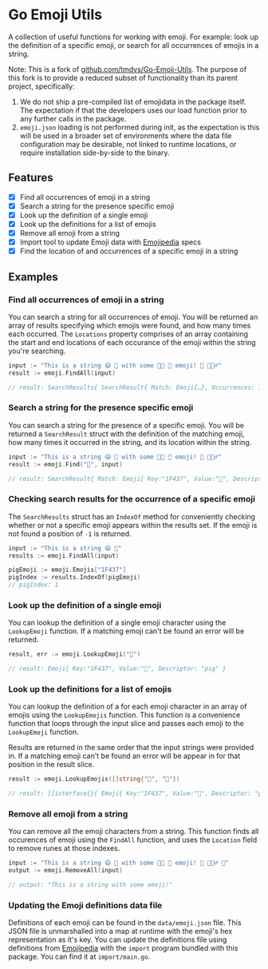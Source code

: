 # Go Emoji Utils

A collection of useful functions for working with emoji. For example: look up the definition of a specific emoji, or search for all occurrences of emojis in a string.

Note: This is a fork of [github.com/tmdvs/Go-Emoji-Utils](https://github.com/tmdvs/Go-Emoji-Utils). The purpose of this fork is to provide a reduced subset of functionality than its parent project, specifically:

1. We do not ship a pre-compiled list of emojidata in the package itself. The expectation if that the developers uses our load function prior to any further calls in the package.
2. `emoji.json` loading is not performed during init, as the expectation is this will be used in a broader set of environments where the data file configuration may be desirable, not linked to runtime locations, or require installation side-by-side to the binary.

## Features
 - [x] Find all occurrences of emoji in a string
 - [x] Search a string for the presence specific emoji
 - [x] Look up the definition of a single emoji
 - [x] Look up the definitions for a list of emojis
 - [x] Remove all emoji from a string
 - [x] Import tool to update Emoji data with [Emojipedia](http://emojipedia.org/) specs
 - [x] Find the location of and occurrences of a specific emoji in a string

## Examples
### Find all occurrences of emoji in a string
You can search a string for all occurrences of emoji. You will be returned an array of results specifying which emojis were found, and how many times each occurred. The `Locations` property comprises of an array containing the start and end locations of each occurance of the emoji within the string you're searching.

```go
input := "This is a string 😄 🐷 with some 👍🏻 🙈 emoji! 🐷 🏃🏿‍♂️"
result := emoji.FindAll(input)

// result: SearchResults{ SearchResult{ Match: Emoji{…}, Occurrences: 1, Locations: […] }, …}
```

### Search a string for the presence specific emoji
You can search a string for the presence of a specific emoji. You will be returned a `SearchResult` struct with the definition of the matching emoji, how many times it occurred in the string, and its location within the string. 

```go
input := "This is a string 😄 🐷 with some 👍🏻 🙈 emoji! 🐷 🏃🏿‍♂️"
result := emoji.Find("🐷", input)

// result: SearchResult{ Match: Emoji{ Key:"1F437", Value:"🐷", Descriptor: "pig" }, Occurrences: 2, Locations: [[19 19] [42 42]  } }
```

### Checking search results for the occurrence of a specific emoji
The `SearchResults` struct has an `IndexOf` method for conveniently checking whether or not a specific emoji appears within the results set. If the emoji is not found a position of `-1` is returned.

```go
input := "This is a string 😄 🐷"
results := emoji.FindAll(input)

pigEmoji := emoji.Emojis["1F437"]
pigIndex := results.IndexOf(pigEmoji)
// pigIndex: 1
```

### Look up the definition of a single emoji
You can lookup the definition of a single emoji character using the `LookupEmoji` function. If a matching emoji can't be found an error will be returned.

```go
result, err := emoji.LookupEmoji("🐷")

// result: Emoji{ Key:"1F437", Value:"🐷", Descriptor: "pig" }
```

### Look up the definitions for a list of emojis
You can lookup the definition of a for each emoji character in an array of emojis using the `LookupEmojis` function. This function is a convenience function that loops through the input slice and passes each emoji to the `LookupEmoji` function.

Results are returned in the same order that the input strings were provided in. If a matching emoji can't be found an error will be appear in for that position in the result slice.

```go
result := emoji.LookupEmojis([]string{"🐷", "🙈"})

// result: []interface{}{ Emoji{ Key:"1F437", Value:"🐷", Descriptor: "pig" }, …}
```

### Remove all emoji from a string
You can remove all the emoji characters from a string. This function finds all occurences of emoji using the `FindAll` function, and uses the `Location` field to remove runes at those indexes.

```go
input := "This is a string 😄 🐷 with some 👍🏻 🙈 emoji! 🐷 🏃🏿‍♂️ 🥰"
output := emoji.RemoveAll(input)

// output: "This is a string with some emoji!"
```

### Updating the Emoji definitions data file
Definitions of each emoji can be found in the `data/emoji.json` file. This JSON file is unmarshalled into a map at runtime with the emoji's hex representation as it's key. You can update the definitions file using definitions from [Emojipedia](http://emojipedia.org/) with the `import` program bundled with this package. You can find it at `import/main.go`.